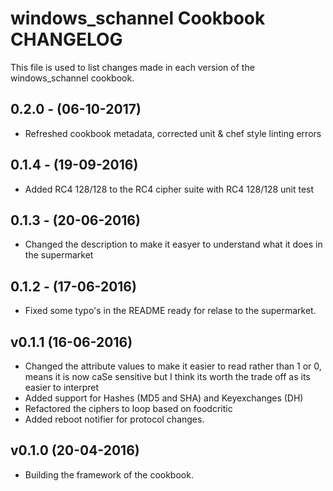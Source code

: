 # windows_schannel Cookbook CHANGELOG

This file is used to list changes made in each version of the windows_schannel cookbook.

## 0.2.0 - (06-10-2017)

- Refreshed cookbook metadata, corrected unit & chef style linting errors

## 0.1.4 - (19-09-2016)

- Added RC4 128/128 to the RC4 cipher suite with RC4 128/128 unit test

## 0.1.3 - (20-06-2016)

- Changed the description to make it easyer to understand what it does in the supermarket

## 0.1.2 - (17-06-2016)

- Fixed some typo's in the README ready for relase to the supermarket.

## v0.1.1 (16-06-2016)

- Changed the attribute values to make it easier to read rather than 1 or 0, means it is now caSe sensitive
but I think its worth the trade off as its easier to interpret
- Added support for Hashes (MD5 and SHA) and Keyexchanges (DH)
- Refactored the ciphers to loop based on foodcritic
- Added reboot notifier for protocol changes.

## v0.1.0 (20-04-2016)

- Building the framework of the cookbook.
